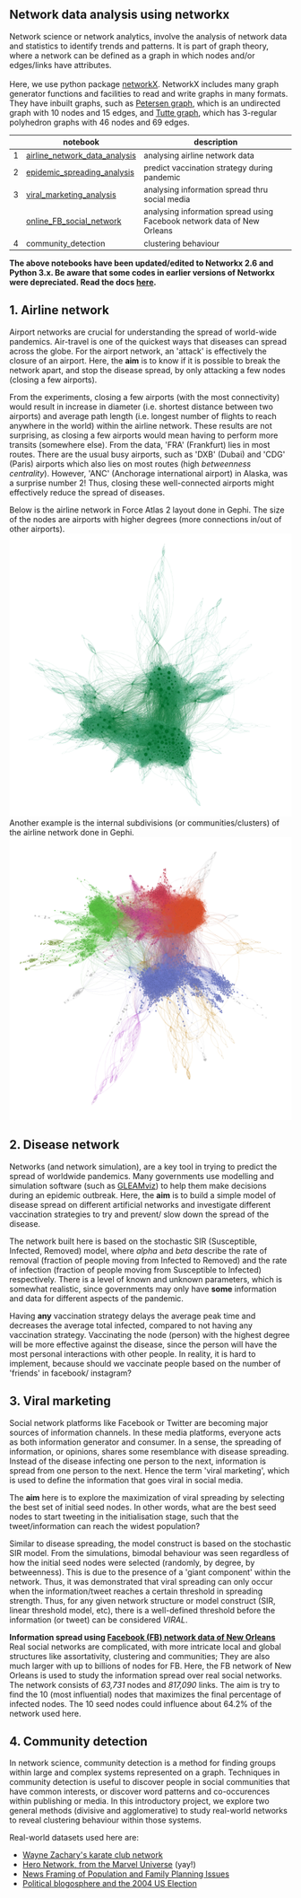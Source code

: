 ## Network data analysis using networkx
Network science or network analytics, involve the analysis of network data and statistics to identify trends and patterns. It is part of graph theory, where a network can be defined as a graph in which nodes and/or edges/links have attributes. 
<br>
<br> Here, we use python package [networkX](https://networkx.org/). NetworkX includes many graph generator functions and facilities to read and write graphs in many formats. They have inbuilt graphs, such as [Petersen graph](https://github.com/doscsy12/network_sci_analysis/blob/main/petersen_graph.png), which is an undirected graph with 10 nodes and 15 edges, and [Tutte graph](https://github.com/doscsy12/network_sci_analysis/blob/main/tutte_graph.png), which has 3-regular polyhedron graphs with 46 nodes and 69 edges. 


|   | notebook                      | description                    |
|---|-------------------------------|--------------------------------|
| 1 | [airline_network_data_analysis](https://github.com/doscsy12/network_sci_analysis/blob/main/Airline_network_data_analysis.ipynb) | analysing airline network data |
| 2 | [epidemic_spreading_analysis](https://github.com/doscsy12/network_sci_analysis/blob/main/epidemic_spreading_analysis.ipynb)   | predict vaccination strategy during pandemic | 
| 3 | [viral_marketing_analysis](https://github.com/doscsy12/network_sci_analysis/blob/main/viral_marketing_analysis.ipynb)      | analysing information spread thru social media |
|   | [online_FB_social_network](https://github.com/doscsy12/network_sci_analysis/blob/main/online_FB_social_network.ipynb)      | analysing information spread using Facebook network data of New Orleans |
| 4 | community_detection           | clustering behaviour           |

**The above notebooks have been updated/edited to Networkx 2.6 and Python 3.x. Be aware that some codes in earlier versions of Networkx were depreciated. Read the docs [here](https://networkx.org/documentation/stable/developer/deprecations.html).**

## 1. Airline network
Airport networks are crucial for understanding the spread of world-wide pandemics. Air-travel is one of the quickest ways that diseases can spread across the globe. For the airport network, an 'attack' is effectively the closure of an airport. Here, the **aim** is to know if it is possible to break the network apart, and stop the disease spread, by only attacking a few nodes (closing a few airports).

From the experiments, closing a few airports (with the most connectivity) would result in increase in diameter (i.e. shortest distance between two airports) and average path length (i.e. longest number of flights to reach anywhere in the world) within the airline network. These results are not surprising, as closing a few airports would mean having to perform more transits (somewhere else). From the data, 'FRA' (Frankfurt) lies in most routes. There are the usual busy airports, such as 'DXB' (Dubai) and 'CDG' (Paris) airports which also lies on most routes (high *betweenness centrality*). However, 'ANC' (Anchorage international airport) in Alaska, was a surprise number 2! Thus, closing these well-connected airports might effectively reduce the spread of diseases. 

Below is the airline network in Force Atlas 2 layout done in Gephi. The size of the nodes are airports with higher degrees (more connections in/out of other airports). 
<br>
<img src="https://github.com/doscsy12/network_sci_analysis/blob/main/airline_forceatlas2_1.png" alt="Airports in Force Atlas 2 layout" width="600"/>
<br>
Another example is the internal subdivisions (or communities/clusters) of the airline network done in Gephi. 
<img src="https://github.com/doscsy12/network_sci_analysis/blob/main/airline_modularity_1.png" alt="Airports in clusters" width="600"/>


## 2. Disease network
Networks (and network simulation), are a key tool in trying to predict the spread of worldwide pandemics. Many governments use modelling and simulation software (such as [GLEAMviz](http://www.gleamviz.org/)) to help them make decisions during an epidemic outbreak. Here, the **aim** is to build a simple model of disease spread on different artificial networks and investigate different vaccination strategies to try and prevent/ slow down the spread of the disease.

The network built here is based on the stochastic SIR (Susceptible, Infected, Removed) model, where *alpha* and *beta* describe the rate of removal (fraction of people moving from Infected to Removed) and the rate of infection (fraction of people moving from Susceptible to Infected) respectively. There is a level of known and unknown parameters, which is somewhat realistic, since governments may only have **some** information and data for different aspects of the pandemic. 

Having **any** vaccination strategy delays the average peak time and decreases the average total infected, compared to not having any vaccination strategy. Vaccinating the node (person) with the highest degree will be more effective against the disease, since the person will have the most personal interactions with other people. In reality, it is hard to implement, because should we vaccinate people based on the number of 'friends' in facebook/ instagram? 

## 3. Viral marketing
Social network platforms like Facebook or Twitter are becoming major sources of information channels. In these media platforms, everyone acts as both information generator and consumer. In a sense, the spreading of information, or opinions, shares some resemblance with disease spreading. Instead of the disease infecting one person to the next, information is spread from one person to the next. Hence the term 'viral marketing', which is used to define the information that goes viral in social media. 

The **aim** here is to explore the maximization of viral spreading by selecting the best set of initial seed nodes. In other words, what are the best seed nodes to start tweeting in the initialisation stage, such that the tweet/information can reach the widest population?

Similar to disease spreading, the model construct is based on the stochastic SIR model. From the simulations, bimodal behaviour was seen regardless of how the initial seed nodes were selected (randomly, by degree, by betweenness). This is due to the presence of a 'giant component' within the network. Thus, it was demonstrated that viral spreading can only occur when the information/tweet reaches a certain threshold in spreading strength. Thus, for any given network structure or model construct (SIR, linear threshold model, etc), there is a well-defined threshold before the information (or tweet) can be considered *VIRAL*. 

**Information spread using [Facebook (FB) network data of New Orleans](https://socialnetworks.mpi-sws.org/data-wosn2009.html)**
<br> Real social networks are complicated, with more intricate local and global structures like assortativity, clustering and communities; They are also much larger with up to billions of nodes for FB. Here, the FB network of New Orleans is used to study the information spread over real social networks. The network consists of *63,731* nodes and *817,090* links. The aim is try to find the 10 (most influential) nodes that maximizes the final percentage of infected nodes. The 10 seed nodes could influence about 64.2% of the network used here. 

## 4. Community detection
In network science, community detection is a method for finding groups within large and complex systems represented on a graph. Techniques in community detection is useful to discover people in social communities that have common interests, or discover word patterns and co-occurences within publishing or media. In this introductory project, we explore two general methods (divisive and agglomerative) to study real-world networks to reveal clustering behaviour within those systems. 

Real-world datasets used here are:
- [Wayne Zachary's karate club network](https://www.journals.uchicago.edu/doi/10.1086/jar.33.4.3629752)
- [Hero Network, from the Marvel Universe](https://www.kaggle.com/datasets/csanhueza/the-marvel-universe-social-network) (yay!)
- [News Framing of Population and Family Planning Issues](https://www.worldscientific.com/doi/10.1142/S0129183110014987) 
- [Political blogosphere and the 2004 US Election]((https://dl.acm.org/doi/10.1145/1134271.1134277))


